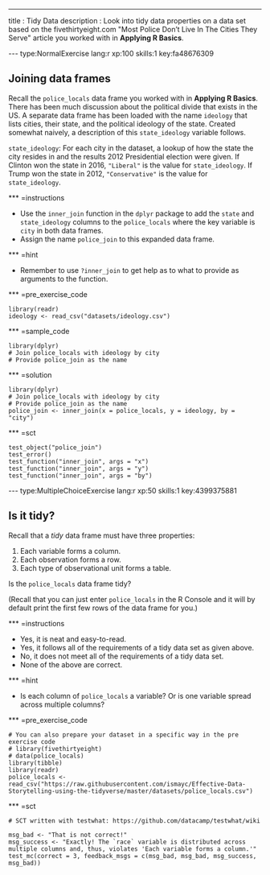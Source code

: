 ---
title       : Tidy Data
description : Look into tidy data properties on a data set based on the fivethirtyeight.com "Most Police Don’t Live In The Cities They Serve" article you worked with in **Applying R Basics**.


--- type:NormalExercise lang:r xp:100 skills:1 key:fa48676309
## Joining data frames

Recall the `police_locals` data frame you worked with in **Applying R Basics**.  There has been much discussion about
the political divide that exists in the US.  A separate data frame has been loaded with the name `ideology` that lists cities, their state, and the political ideology of the state.  Created somewhat naively, a description of this `state_ideology` variable follows.

`state_ideology`:  For each city in the dataset, a lookup of how the state the city resides in and the results 2012 Presidential election were given.  If Clinton won the state in 2016, `"Liberal"` is the value for `state_ideology`.  If Trump won the state in 2012, `"Conservative"` is the value for `state_ideology`.



*** =instructions
- Use the `inner_join` function in the `dplyr` package to add the `state` and `state_ideology` columns to the `police_locals` 
where the key variable is `city` in both data frames.  
- Assign the name `police_join` to this expanded data frame.


*** =hint
- Remember to use `?inner_join` to get help as to what to provide as arguments to the function.


*** =pre_exercise_code
```{r}
library(readr)
ideology <- read_csv("datasets/ideology.csv")
```

*** =sample_code
```{r}
library(dplyr)
# Join police_locals with ideology by city
# Provide police_join as the name

```

*** =solution
```{r}
library(dplyr)
# Join police_locals with ideology by city
# Provide police_join as the name
police_join <- inner_join(x = police_locals, y = ideology, by = "city")
```

*** =sct
```{r}
test_object("police_join")
test_error()
test_function("inner_join", args = "x")
test_function("inner_join", args = "y")
test_function("inner_join", args = "by")
```




--- type:MultipleChoiceExercise lang:r xp:50 skills:1 key:4399375881
## Is it tidy?

Recall that a *tidy* data frame must have three properties:

1. Each variable forms a column.
2. Each observation forms a row.
3. Each type of observational unit forms a table.

Is the `police_locals` data frame tidy?

(Recall that you can just enter `police_locals` in the R Console and it will by default print the first
few rows of the data frame for you.)

*** =instructions
- Yes, it is neat and easy-to-read.
- Yes, it follows all of the requirements of a tidy data set as given above.
- No, it does not meet all of the requirements of a tidy data set.
- None of the above are correct.


*** =hint
- Is each column of `police_locals` a variable? Or is one variable spread across multiple columns?


*** =pre_exercise_code
```{r}
# You can also prepare your dataset in a specific way in the pre exercise code
# library(fivethirtyeight)
# data(police_locals)
library(tibble)
library(readr)
police_locals <- read_csv("https://raw.githubusercontent.com/ismayc/Effective-Data-Storytelling-using-the-tidyverse/master/datasets/police_locals.csv")
```

*** =sct
```{r}
# SCT written with testwhat: https://github.com/datacamp/testwhat/wiki

msg_bad <- "That is not correct!"
msg_success <- "Exactly! The `race` variable is distributed across multiple columns and, thus, violates 'Each variable forms a column.'"
test_mc(correct = 3, feedback_msgs = c(msg_bad, msg_bad, msg_success, msg_bad))
```

